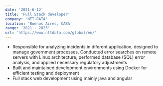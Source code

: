 ```yaml
---
date: '2021-6-12'
title: 'Full Stack developer'
company: 'NTT-DATA'
location: 'Buenos Aires, CABA'
range: '2021 - 2023'
url: 'https://www.nttdata.com/global/en/'
---
```


- Responsible for analyzing incidents in diferent application, designed to manage government processes. Conducted error searches on remote servers with Linux architecture, performed database (SQL) error analysis, and applied necessary regulatory adjustments
- Built and maintained development environments using Docker for efficient testing and deployment
- Full stack web development using mainly java and angular
